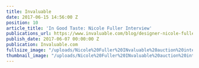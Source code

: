```yaml
---
title: Invaluable
date: 2017-06-15 14:56:00 Z
position: 10
article_title: 'In Good Taste: Nicole Fuller Interview'
publications_url: https://www.invaluable.com/blog/designer-nicole-fuller-qa/
publish_date: 2017-06-07 00:00:00 Z
publication: Invaluable.com
fullsize_image: "/uploads/Nicole%20Fuller%20INvaluable%20auction%20interior%20designer%20interview.jpg"
thumbnail_image: "/uploads/Nicole%20Fuller%20INvaluable%20auction%20interior%20designer%20interview.jpg"
---
```


